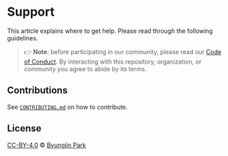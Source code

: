 # Support

This article explains where to get help.
Please read through the following guidelines.

> 👉 **Note**: before participating in our community, please read our
> [Code of Conduct][coc].
> By interacting with this repository, organization, or community you agree to
> abide by its terms.


## Contributions

See [`CONTRIBUTING.md`][contributing] on how to contribute.


## License

[CC-BY-4.0][license] © [Byungjin Park][author]


<!-- Definitions -->

[license]: https://creativecommons.org/licenses/by/4.0/

[author]: https://www.posquit0.com

[coc]: https://github.com/remarkjs/.github/blob/main/code-of-conduct.md

[contributing]: contributing.md
